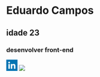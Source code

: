 <h1>Eduardo Campos</h1>
<h2>idade 23</h2>
<h3>desenvolver front-end</h3>
<a href="https://www.linkedin.com/in/eduardo-campos-3b5719236/"> <img src="https://github.com/Eduardocampos2001/Eduardocampos2001/blob/main/i490027.jpeg" width="30" heigt="30"></a>
<img src="https://github.com/Eduardocampos2001/Eduardocampos2001/blob/main/photo-1542831371-29b0f74f9713.avif" width="1000" heigt="1200">

